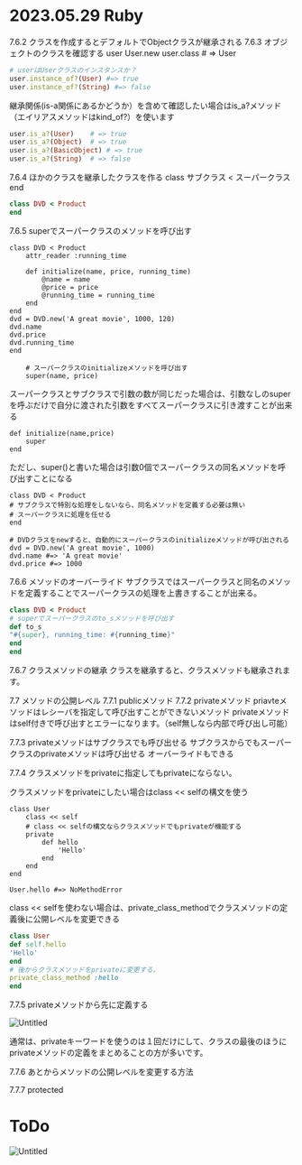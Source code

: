 # 2023.05.29 Ruby

7.6.2 クラスを作成するとデフォルトでObjectクラスが継承される
7.6.3 オブジェクトのクラスを確認する
user User.new
user.class # => User

```ruby
# userはUserクラスのインスタンスか？
user.instance_of?(User) #=> true
user.instance_of?(String) #=> false
```

継承関係(is-a関係にあるかどうか）を含めて確認したい場合はis_a?メソッド（エイリアスメソッドはkind_of?）を使います

```ruby
user.is_a?(User) 	# => true
user.is_a?(Object) 	# => true
user.is_a?(BasicObject) # => true
user.is_a?(String) 	# => false

```

7.6.4 ほかのクラスを継承したクラスを作る
class サブクラス < スーパークラス
end

```ruby
class DVD < Product
end
```

7.6.5 superでスーパークラスのメソッドを呼び出す

```
class DVD < Product
	attr_reader :running_time

	def initialize(name, price, running_time)
		@name = name
		@price = price
		@running_time = running_time
	end
end
dvd = DVD.new('A great movie', 1000, 120)
dvd.name
dvd.price
dvd.running_time
end

	# スーパークラスのinitializeメソッドを呼び出す
	super(name, price)

```

スーパークラスとサブクラスで引数の数が同じだった場合は、引数なしのsuperを呼ぶだけで自分に渡された引数をすべてスーパークラスに引き渡すことが出来る

```
def initialize(name,price)
	super
end

```

ただし、super()と書いた場合は引数0個でスーパークラスの同名メソッドを呼び出すことになる

```
class DVD < Product
# サブクラスで特別な処理をしないなら、同名メソッドを定義する必要は無い
# スーパークラスに処理を任せる
end

# DVDクラスをnewすると、自動的にスーパークラスのinitializeメソッドが呼び出される
dvd = DVD.new('A great movie', 1000)
dvd.name #=> 'A great movie'
dvd.price #=> 1000

```

7.6.6 メソッドのオーバーライド
サブクラスではスーパークラスと同名のメソッドを定義することでスーパークラスの処理を上書きすることが出来る。

```ruby
class DVD < Product
# superでスーパークラスのto_sメソッドを呼び出す
def to_s
"#{super}, running_time: #{running_time}"
end
end
```

7.6.7 クラスメソッドの継承
クラスを継承すると、クラスメソッドも継承されます。

7.7 メソッドの公開レベル
7.7.1 publicメソッド
7.7.2 privateメソッド
priavteメソッドはレシーバを指定して呼び出すことができないメソッド
privateメソッドはself付きで呼び出すとエラーになります。（self無しなら内部で呼び出し可能）

7.7.3 privateメソッドはサブクラスでも呼び出せる
サブクラスからでもスーパークラスのprivateメソッドは呼び出せる
オーバーライドもできる

7.7.4 クラスメソッドをprivateに指定してもprivateにならない。

クラスメソッドをprivateにしたい場合はclass << selfの構文を使う

```
class User
	class << self
	# class << selfの構文ならクラスメソッドでもprivateが機能する
	private
		def hello
			'Hello'
		end
	end
end

User.hello #=> NoMethodError
```

class << selfを使わない場合は、private_class_methodでクラスメソッドの定義後に公開レベルを変更できる

```ruby
class User
def self.hello
'Hello'
end
# 後からクラスメソッドをprivateに変更する。
private_class_method :hello
end
```

7.7.5 privateメソッドから先に定義する

![Untitled](2023%2005%2029%20Ruby%2097310de5f88c45ceb88eb224d51f2e23/Untitled.png)

通常は、privateキーワードを使うのは１回だけにして、クラスの最後のほうにprivateメソッドの定義をまとめることの方が多いです。

7.7.6 あとからメソッドの公開レベルを変更する方法

7.7.7 protected

# ToDo

![Untitled](2023%2005%2029%20Ruby%2097310de5f88c45ceb88eb224d51f2e23/Untitled%201.png)
